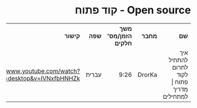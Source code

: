 <div dir="rtl">
    <h1>Open source - קוד פתוח</h1>
    <table>
        <tr>
            <th style="text-align: right;">שם</th>
            <th style="text-align: right;">מחבר</th>
            <th style="text-align: right;">משך הזמן/מס' חלקים</th>
            <th style="text-align: right;">שפה</th>
            <th style="text-align: right;">קישור</th>
            <th style="text-align: right;">הערות</th>
        </tr>
        <tr>
            <td style="text-align: right;">איך להתחיל לתרום לקוד פתוח | מדריך למתחילים</td>
            <td style="text-align: right;">DrorKa</td>
            <td style="text-align: right;">9:26</td>
            <td style="text-align: right;">עברית</td>
            <td style="text-align: right;">
                <a href="https://www.youtube.com/watch?app=desktop&v=IVNxfbHNHZk">https://www.youtube.com/watch?app=desktop&v=IVNxfbHNHZk</a>   
            </td>
            <td style="text-align: right;"></td>
        </tr>
    <table>
</div>